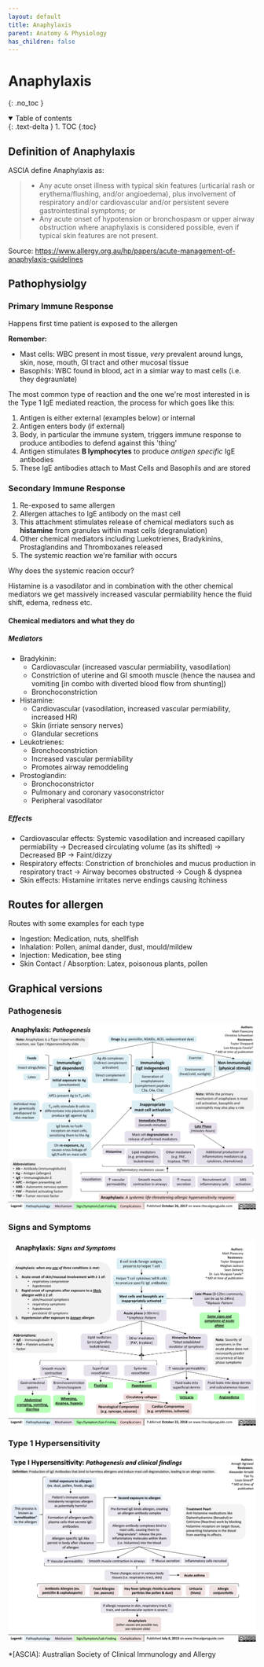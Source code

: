 ```yaml
---
layout: default
title: Anaphylaxis
parent: Anatomy & Physiology
has_children: false
---
```


# Anaphylaxis
{: .no_toc }

<details open markdown="block">
  <summary>
    Table of contents
  </summary>
  {: .text-delta }
1. TOC
{:toc}
</details>

## Definition of Anaphylaxis

ASCIA define Anaphylaxis as:

> - Any acute onset illness with typical skin features (urticarial rash or erythema/flushing, and/or angioedema), plus involvement of respiratory and/or cardiovascular and/or persistent severe gastrointestinal symptoms; or
> - Any acute onset of hypotension or bronchospasm or upper airway obstruction where anaphylaxis is considered possible, even if typical skin features are not present.

Source: <https://www.allergy.org.au/hp/papers/acute-management-of-anaphylaxis-guidelines>

## Pathophysiolgy

### Primary Immune Response

Happens first time patient is exposed to the allergen

**Remember:**

- Mast cells: WBC present in most tissue, _very_ prevalent around lungs, skin, nose, mouth, GI tract and other mucosal tissue
- Basophils: WBC found in blood, act in a simiar way to mast cells (i.e. they degraunlate)

The most common type of reaction and the one we're most interested in is the Type 1 IgE mediated reaction, the process for which goes like this:

1. Antigen is either external (examples below) or internal
2. Antigen enters body (if external)
3. Body, in particular the immune system, triggers immune response to produce antibodies to defend against this 'thing'
4. Antigen stimulates **B lymphocytes** to produce _antigen specific_ IgE antibodies
5. These IgE antibodies attach to Mast Cells and Basophils and are stored

### Secondary Immune Response

1. Re-exposed to same allergen
2. Allergen attaches to IgE antibody on the mast cell
3. This attachment stimulates release of chemical mediators such as **histamine** from granules within mast cells (degranulation)
4. Other chemical mediators including Luekotrienes, Bradykinins, Prostaglandins and Thromboxanes released
5. The systemic reaction we're familiar with occurs

Why does the systemic reacion occur?

Histamine is a vasodilator and in combination with the other chemical mediators we get massively increased vascular permiability hence the fluid shift, edema, redness etc.

#### Chemical mediators and what they do

##### Mediators
- Bradykinin:
  - Cardiovascular (increased vascular permiability, vasodilation)
  - Constriction of uterine and GI smooth muscle (hence the nausea and vomiting [in combo with diverted blood flow from shunting])
  - Bronchoconstriction
- Histamine:
  - Cardiovascular (vasodilation, increased vascular permiability, increased HR)
  - Skin (irriate sensory nerves)
  - Glandular secretions
- Leukotrienes:
  - Bronchoconstriction
  - Increased vascular permiability
  - Promotes airway remoddeling
- Prostoglandin:
  - Bronchoconstrictor
  - Pulmonary and coronary vasoconstrictor
  - Peripheral vasodilator

##### Effects
- Cardiovascular effects: Systemic vasodilation and increased capillary permiability -> Decreased circulating volume (as its shifted) -> Decreased BP -> Faint/dizzy
- Respiratory effects: Constriction of bronchioles and mucus production in respiratory tract -> Airway becomes obstructed -> Cough & dyspnea
- Skin effects: Histamine irritates nerve endings causing itchiness

## Routes for allergen

Routes with some examples for each type

- Ingestion: Medication, nuts, shellfish
- Inhalation: Pollen, animal dander, dust, mould/mildew
- Injection: Medication, bee sting
- Skin Contact / Absorption: Latex, poisonous plants, pollen

## Graphical versions

### Pathogenesis
![Pathogenesis of Anaphylaxis](/assets/images/Anaphylaxis-Pathogenesis.png)

### Signs and Symptoms
![Signs and Sx of Anaphylaxis](/assets/images/Anaphylaxis-SS.png)

### Type 1 Hypersensitivity
![T1 hypersensitivity pathogenesis](/assets/images/type1hypersensitivity.jpg)

*[ASCIA]: Australian Society of Clinical Immunology and Allergy

